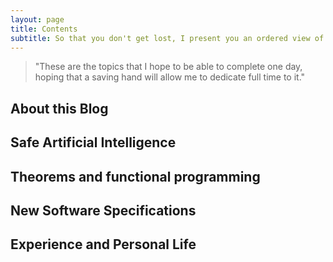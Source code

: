 ```yaml
---
layout: page
title: Contents
subtitle: So that you don't get lost, I present you an ordered view of contents by topic.
---
```


> "These are the topics that I hope to be able to complete one day, hoping that a saving hand will allow me to dedicate full time to it."

## About this Blog

## Safe Artificial Intelligence

## Theorems and functional programming

## New Software Specifications

## Experience and Personal Life

